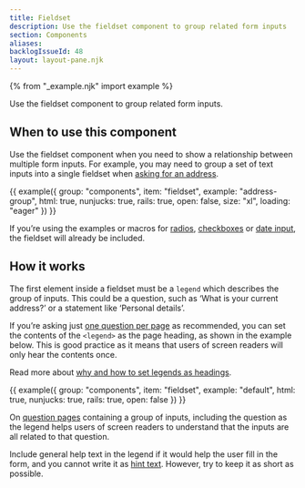 ```yaml
---
title: Fieldset
description: Use the fieldset component to group related form inputs
section: Components
aliases:
backlogIssueId: 48
layout: layout-pane.njk
---
```


{% from "_example.njk" import example %}

Use the fieldset component to group related form inputs.

## When to use this component

Use the fieldset component when you need to show a relationship between multiple form inputs. For example, you may need to group a set of text inputs into a single fieldset when [asking for an address](/patterns/addresses/).

{{ example({ group: "components", item: "fieldset", example: "address-group", html: true, nunjucks: true, rails: true, open: false, size: "xl", loading: "eager" }) }}

If you’re using the examples or macros for [radios](/components/radios/), [checkboxes](/components/checkboxes/) or [date input](/components/date-input/), the fieldset will already be included.

## How it works

The first element inside a fieldset must be a `legend` which describes the group of inputs. This could be a question, such as ‘What is your current address?’ or a statement like ‘Personal details’.

If you’re asking just [one question per page](/patterns/question-pages/#start-by-asking-one-question-per-page) as recommended, you can set the contents of the `<legend>` as the page heading, as shown in the example below. This is good practice as it means that users of screen readers will only hear the contents once.

Read more about [why and how to set legends as headings](/get-started/labels-legends-headings/).

{{ example({ group: "components", item: "fieldset", example: "default", html: true, nunjucks: true, rails: true, open: false }) }}

On [question pages](/patterns/question-pages/) containing a group of inputs, including the question as the legend helps users of screen readers to understand that the inputs are all related to that&nbsp;question.

Include general help text in the legend if it would help the user fill in the form, and you cannot write it as [hint text](/components/text-input/#hint-text). However, try to keep it as short as possible.
